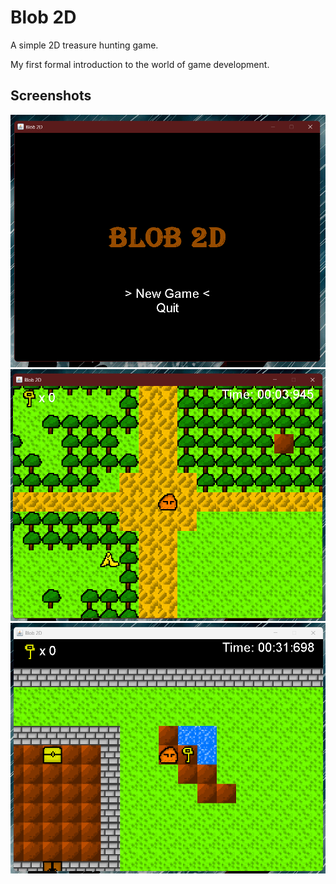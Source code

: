 # Blob 2D

A simple 2D treasure hunting game.

My first formal introduction to the world of game development.

## Screenshots

<img src="./docs/imgs/main-menu.png">

<img src="./docs/imgs/game.png">

<img src="./docs/imgs/game1.png">


